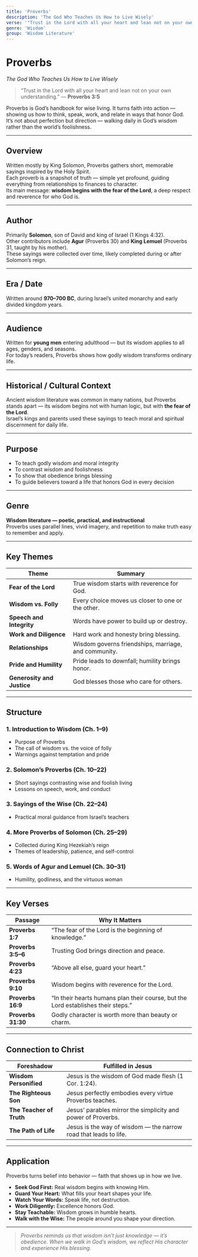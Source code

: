```yaml
---
title: 'Proverbs'
description: 'The God Who Teaches Us How to Live Wisely'
verse: '"Trust in the Lord with all your heart and lean not on your own understanding." — Proverbs 3:5'
genre: 'Wisdom'
group: 'Wisdom Literature'
---
```


# Proverbs  
*The God Who Teaches Us How to Live Wisely*

> “Trust in the Lord with all your heart and lean not on your own understanding.” — **Proverbs 3:5**

Proverbs is God’s handbook for wise living. It turns faith into action — showing us how to think, speak, work, and relate in ways that honor God.  
It’s not about perfection but direction — walking daily in God’s wisdom rather than the world’s foolishness.

---

## Overview  
Written mostly by King Solomon, Proverbs gathers short, memorable sayings inspired by the Holy Spirit.  
Each proverb is a snapshot of truth — simple yet profound, guiding everything from relationships to finances to character.  
Its main message: **wisdom begins with the fear of the Lord**, a deep respect and reverence for who God is.

---

## Author  
Primarily **Solomon**, son of David and king of Israel (1 Kings 4:32).  
Other contributors include **Agur** (Proverbs 30) and **King Lemuel** (Proverbs 31, taught by his mother).  
These sayings were collected over time, likely completed during or after Solomon’s reign.

---

## Era / Date  
Written around **970–700 BC**, during Israel’s united monarchy and early divided kingdom years.

---

## Audience  
Written for **young men** entering adulthood — but its wisdom applies to all ages, genders, and seasons.  
For today’s readers, Proverbs shows how godly wisdom transforms ordinary life.

---

## Historical / Cultural Context  
Ancient wisdom literature was common in many nations, but Proverbs stands apart — its wisdom begins not with human logic, but with **the fear of the Lord**.  
Israel’s kings and parents used these sayings to teach moral and spiritual discernment for daily life.

---

## Purpose  
- To teach godly wisdom and moral integrity  
- To contrast wisdom and foolishness  
- To show that obedience brings blessing  
- To guide believers toward a life that honors God in every decision  

---

## Genre  
**Wisdom literature — poetic, practical, and instructional**  
Proverbs uses parallel lines, vivid imagery, and repetition to make truth easy to remember and apply.

---

## Key Themes  

| Theme | Summary |
|-------|----------|
| **Fear of the Lord** | True wisdom starts with reverence for God. |
| **Wisdom vs. Folly** | Every choice moves us closer to one or the other. |
| **Speech and Integrity** | Words have power to build up or destroy. |
| **Work and Diligence** | Hard work and honesty bring blessing. |
| **Relationships** | Wisdom governs friendships, marriage, and community. |
| **Pride and Humility** | Pride leads to downfall; humility brings honor. |
| **Generosity and Justice** | God blesses those who care for others. |

---

## Structure  

### 1. Introduction to Wisdom (Ch. 1–9)
- Purpose of Proverbs  
- The call of wisdom vs. the voice of folly  
- Warnings against temptation and pride  

### 2. Solomon’s Proverbs (Ch. 10–22)
- Short sayings contrasting wise and foolish living  
- Lessons on speech, work, and conduct  

### 3. Sayings of the Wise (Ch. 22–24)
- Practical moral guidance from Israel’s teachers  

### 4. More Proverbs of Solomon (Ch. 25–29)
- Collected during King Hezekiah’s reign  
- Themes of leadership, patience, and self-control  

### 5. Words of Agur and Lemuel (Ch. 30–31)
- Humility, godliness, and the virtuous woman  

---

## Key Verses  

| Passage | Why It Matters |
|----------|----------------|
| **Proverbs 1:7** | “The fear of the Lord is the beginning of knowledge.” |
| **Proverbs 3:5–6** | Trusting God brings direction and peace. |
| **Proverbs 4:23** | “Above all else, guard your heart.” |
| **Proverbs 9:10** | Wisdom begins with reverence for the Lord. |
| **Proverbs 16:9** | “In their hearts humans plan their course, but the Lord establishes their steps.” |
| **Proverbs 31:30** | Godly character is worth more than beauty or charm. |

---

## Connection to Christ  

| Foreshadow | Fulfilled in Jesus |
|-------------|-------------------|
| **Wisdom Personified** | Jesus is the wisdom of God made flesh (1 Cor. 1:24). |
| **The Righteous Son** | Jesus perfectly embodies every virtue Proverbs teaches. |
| **The Teacher of Truth** | Jesus’ parables mirror the simplicity and power of Proverbs. |
| **The Path of Life** | Jesus is the way of wisdom — the narrow road that leads to life. |

---

## Application  
Proverbs turns belief into behavior — faith that shows up in how we live.  
- **Seek God First:** Real wisdom begins with knowing Him.  
- **Guard Your Heart:** What fills your heart shapes your life.  
- **Watch Your Words:** Speak life, not destruction.  
- **Work Diligently:** Excellence honors God.  
- **Stay Teachable:** Wisdom grows in humble hearts.  
- **Walk with the Wise:** The people around you shape your direction.  

---

> *Proverbs reminds us that wisdom isn’t just knowledge — it’s obedience. When we walk in God’s wisdom, we reflect His character and experience His blessing.*
